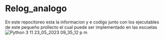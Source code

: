 # Relog_analogo
En este repocitoreo esta la informacion y e codigo junto con los ejecutables de este pequeño prollecto el cual puede ser implementado en las escuelas
![Python 3 11 23_05_2023 09_35_12 p  m](https://github.com/patopollounix/Relog_analogo/assets/133402854/8d153743-59e0-4bf1-b841-6f75a5639420)

